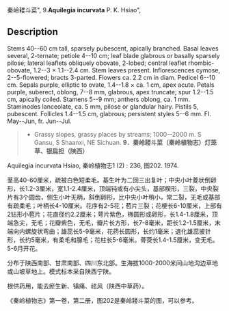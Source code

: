 秦岭耧斗菜",
9.**Aquilegia incurvata** P. K. Hsiao",

## Description
Stems 40--60 cm tall, sparsely pubescent, apically branched. Basal leaves several, 2-ternate; petiole 4--10 cm; leaf blade glabrous or basally sparsely pilose; lateral leaflets obliquely obovate, 2-lobed; central leaflet rhombic-obovate, 1.2--3 × 1.1--2.4 cm. Stem leaves present. Inflorescences cymose, 2--5-flowered; bracts 3-parted. Flowers ca. 2.2 cm in diam. Pedicel 6--10 cm. Sepals purple, elliptic to ovate, 1.4--1.8 × ca. 1 cm, apex acute. Petals purple, suberect, oblong, 7--8 mm, glabrous, apex truncate; spur 1.2--1.5 cm, apically coiled. Stamens 5--9 mm; anthers oblong, ca. 1 mm. Staminodes lanceolate, ca. 5 mm, pilose or glandular hairy. Pistils 5, pubescent. Follicles 1.4--1.5 cm, glabrous; persistent styles 5--6 mm. Fl. May--Jun, fr. Jun--Jul.

> * Grassy slopes, grassy places by streams; 1000--2000 m. S Gansu, S Shaanxi, NE Sichuan.
**9．秦岭耧斗菜（秦岭植物志）灯笼草、银扁担（陕西）**

Aquilegia incurvata Hsiao, 秦岭植物志1 (2) : 236, 图202. 1974.

茎高40-60厘米，疏被白色短柔毛。基生叶为二回三出复叶；中央小叶菱状倒卵形，长1.2-3厘米，宽1.1-2.4厘米，顶端钝或有小尖头，基部楔形，三裂，中央裂片有3个圆齿，侧生小叶无柄，斜倒卵形，比中央小叶稍小，常二裂，无毛或基部有疏柔毛；叶柄长4-10厘米。花序有2-5花；苞片三裂；花梗长6-10厘米，上部有2钻形小苞片；花直径约2.2厘米；萼片紫色，椭圆形或卵形，长1.4-1.8厘米，顶端急尖，无毛；花瓣紫色，无毛，瓣片长方形，长7-8毫米，距长1.2-1.5厘米，末端向内螺旋状弯曲；雄蕊长5-9毫米，花药长圆形，长约1毫米；退化雄蕊披针形，长约5毫米，有柔毛和腺毛；花柱长5-6毫米。蓇葖长1.4-1.5厘米，变无毛。5-6月开花。

分布于陕西南部、甘肃南部、四川东北部。生海拔1000-2000米间山地沟边草地或山坡草地上。模式标本采自陕西宁陕。

根供药用，能去瘀生新、镇痛、祛风（陕西中草药）。

《秦岭植物志》第一卷，第二册，图202是秦岭耧斗菜的图，可以参考。
